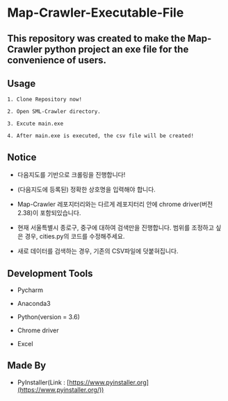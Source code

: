 # Map-Crawler-Executable-File

## This repository was created to make the Map-Crawler python project an exe file for the convenience of users.

## Usage

```
1. Clone Repository now!

2. Open SML-Crawler directory.

3. Excute main.exe

4. After main.exe is executed, the csv file will be created!
```

## Notice
* 다음지도를 기반으로 크롤링을 진행합니다!

* (다음지도에 등록된) 정확한 상호명을 입력해야 합니다.

* Map-Crawler 레포지터리와는 다르게 레포지터리 안에 chrome driver(버전 2.38)이 포함되있습니다.

* 현재 서울특별시 종로구, 중구에 대하여 검색만을 진행합니다. 범위를 조정하고 싶은 경우,
cities.py의 코드를 수정해주세요.

* 새로 데이터를 검색하는 경우, 기존의 CSV파일에 덧붙혀집니다.

## Development Tools

* Pycharm

* Anaconda3

* Python(version = 3.6)

* Chrome driver

* Excel

## Made By

* PyInstaller(Link : [https://www.pyinstaller.org](https://www.pyinstaller.org/))